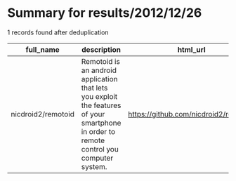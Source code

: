
# Summary for results/2012/12/26
    
1 records found after deduplication

| full_name | description | html_url | matched_list | matched_count | pushed_at | size | stargazers_count | language | forks_count |
|--------------------|------------------------------------------------------------------------------------------------------------------------------------------|---------------------------------------|----------------|-----------------|---------------------------|--------|--------------------|------------|---------------|
| nicdroid2/remotoid | Remotoid is an android application that lets you exploit the features of your smartphone in order to remote control you computer system. | https://github.com/nicdroid2/remotoid | ['exploit'] | 1 | 2012-12-26 17:51:32+00:00 | 136 | 0 | nan | 0 |

